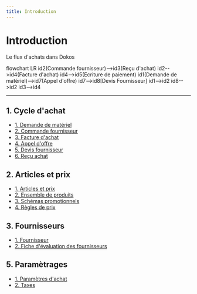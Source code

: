 ```yaml
---
title: Introduction
---
```


# Introduction

Le flux d'achats dans Dokos

<mermaid>
flowchart LR
  id2(Commande fournisseur)-->id3(Reçu d'achat)
  id2-->id4(Facture d'achat)
  id4-->id5(Ecriture de paiement)
  id1(Demande de matériel)-->id7(Appel d'offre)
  id7-->id8[Devis Fournisseur]
  id1-->id2
  id8-->id2
  id3-->id4
</mermaid>
 
---

## 1. Cycle d'achat

- [1. Demande de matériel](/dokos/stocks/demande-materiel)
- [2. Commande fournisseur](/dokos/achats/commandes-fournisseur)
- [3. Facture d'achat](/dokos/achats/factures-achats)
- [4. Appel d'offre](/dokos/achats/appel-offre)
- [5. Devis fournisseur](/dokos/achats/devis-fournisseurs)
- [6. Reçu achat](/dokos/stocks/recus-achats)


## 2. Articles et prix

- [1. Articles et prix](/dokos/parametrage/articles)
- [2. Ensemble de produits](/dokos/stocks/ensembles-de-produits)
- [3. Schémas promotionnels](/dokos/stocks/schemas-promotionnels)
- [4. Règles de prix](/dokos/stocks/regles-de-prix)


## 3. Fournisseurs

- [1. Fournisseur ](/dokos/parametrage/fournisseurs)
- [2. Fiche d'évaluation des fournisseurs](/dokos/achats/evaluation-fournisseurs)


## 5. Paramètrages

- [1. Paramètres d'achat](/dokos/achats/parametres-achats)
- [2. Taxes](/dokos/achats/taxes)
